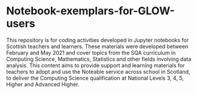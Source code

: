 # Notebook-exemplars-for-GLOW-users

This repository is for coding activities developed in Jupyter notebooks for Scottish teachers and learners. These materials were developed between February and May 2021 and cover topics from the SQA curriculum in Computing Science, Mathematics, Statistics and other fields involving data analysis. This content aims to provide support and learning materials for teachers to adopt and use the Noteable service across school in Scotland, to deliver the Computing Science qualification at National Levels 3, 4, 5, Higher and Advanced Higher.
